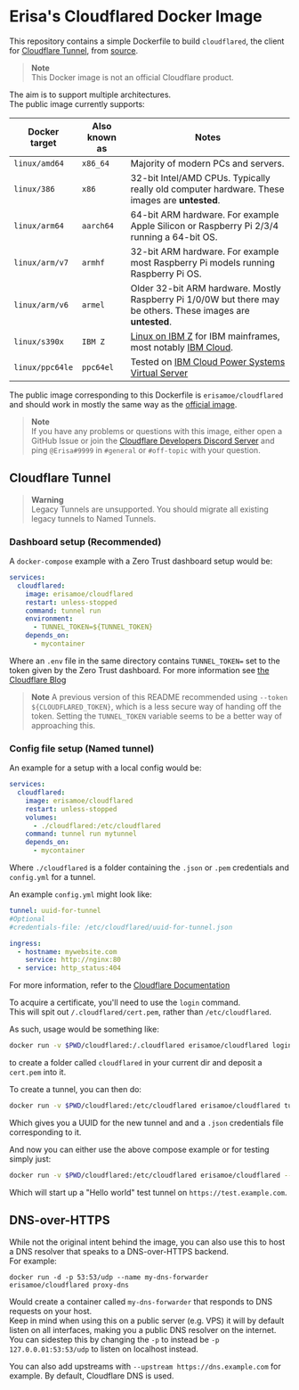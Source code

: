 # Erisa's Cloudflared Docker Image

This repository contains a simple Dockerfile to build `cloudflared`, the client for [Cloudflare Tunnel](https://developers.cloudflare.com/cloudflare-one/connections/connect-apps), from [source](https://github.com/cloudflare/cloudflared).

> **Note**\
> This Docker image is not an official Cloudflare product.

The aim is to support multiple architectures.  
The public image currently supports:

| Docker target  | Also known as | Notes                                                                                                         |
|----------------|---------------|---------------------------------------------------------------------------------------------------------------|
| `linux/amd64`  | `x86_64`      | Majority of modern PCs and servers.                                                                           |
| `linux/386`    | `x86`         | 32-bit Intel/AMD CPUs. Typically really old computer hardware. These images are **untested**.                 |
| `linux/arm64`  | `aarch64`     | 64-bit ARM hardware. For example Apple Silicon or Raspberry Pi 2/3/4 running a 64-bit OS.                     |
| `linux/arm/v7` | `armhf`       | 32-bit ARM hardware. For example most Raspberry Pi models running Raspberry Pi OS.                            |
| `linux/arm/v6` | `armel`       | Older 32-bit ARM hardware. Mostly Raspberry Pi 1/0/0W but there may be others. These images are **untested**. |
| `linux/s390x`  | `IBM Z`       | [Linux on IBM Z](https://en.wikipedia.org/wiki/Linux_on_IBM_Z) for IBM mainframes, most notably [IBM Cloud](https://www.ibm.com/uk-en/cloud). |
| `linux/ppc64le` | `ppc64el`     | Tested on [IBM Cloud Power Systems Virtual Server](https://www.ibm.com/uk-en/products/power-virtual-server)

The public image corresponding to this Dockerfile is `erisamoe/cloudflared` and should work in mostly the same way as the [official image](https://hub.docker.com/r/cloudflare/cloudflared).

> **Note**  
> If you have any problems or questions with this image, either open a GitHub Issue or join the [Cloudflare Developers Discord Server](https://discord.gg/cloudflaredev) and ping `@Erisa#9999` in `#general` or `#off-topic` with your question.

## Cloudflare Tunnel

> **Warning**   
> Legacy Tunnels are unsupported. You should migrate all existing legacy tunnels to Named Tunnels.

### Dashboard setup (Recommended)
A  `docker-compose` example with a Zero Trust dashboard setup would be:

``` yml
services:
  cloudflared:
    image: erisamoe/cloudflared
    restart: unless-stopped
    command: tunnel run
    environment:
      - TUNNEL_TOKEN=${TUNNEL_TOKEN}
    depends_on:
      - mycontainer
```

Where an `.env` file in the same directory contains `TUNNEL_TOKEN=` set to the token given by the Zero Trust dashboard.
For more information see [the Cloudflare Blog](https://blog.cloudflare.com/ridiculously-easy-to-use-tunnels/)

> **Note** A previous version of this README recommended using `--token ${CLOUDFLARED_TOKEN}`, which is a less secure way of handing off the token. Setting the `TUNNEL_TOKEN` variable seems to be a better way of approaching this. 

### Config file setup (Named tunnel)
An example for a setup with a local config would be:
```yml
services:
  cloudflared:
    image: erisamoe/cloudflared
    restart: unless-stopped
    volumes:
      - ./cloudflared:/etc/cloudflared
    command: tunnel run mytunnel
    depends_on:
      - mycontainer
```

Where `./cloudflared` is a folder containing the `.json` or `.pem` credentials and `config.yml` for a tunnel.

An example `config.yml` might look like:
```yml
tunnel: uuid-for-tunnel
#Optional
#credentials-file: /etc/cloudflared/uuid-for-tunnel.json

ingress:
  - hostname: mywebsite.com
    service: http://nginx:80
  - service: http_status:404
```
For more information, refer to the [Cloudflare Documentation](https://developers.cloudflare.com/cloudflare-one/connections/connect-apps/install-and-setup/tunnel-guide/#4-create-a-configuration-file)

To acquire a certificate, you'll need to use the `login` command.  
This will spit out `/.cloudflared/cert.pem`, rather than `/etc/cloudflared`.

As such, usage would be something like:  
```bash
docker run -v $PWD/cloudflared:/.cloudflared erisamoe/cloudflared login
```
to create a folder called `cloudflared` in your current dir and deposit a `cert.pem` into it.  

To create a tunnel, you can then do:
```bash
docker run -v $PWD/cloudflared:/etc/cloudflared erisamoe/cloudflared tunnel create mytunnel
```

Which gives you a UUID for the new tunnel and and a `.json` credentials file corresponding to it.

And now you can either use the above compose example or for testing simply just:  
```bash
docker run -v $PWD/cloudflared:/etc/cloudflared erisamoe/cloudflared --hostname test.example.com --name mytunnel --hello-world
```
Which will start up a "Hello world" test tunnel on `https://test.example.com`.

## DNS-over-HTTPS
While not the original intent behind the image, you can also use this to host a DNS resolver that speaks to a DNS-over-HTTPS backend.  
For example:
```
docker run -d -p 53:53/udp --name my-dns-forwarder erisamoe/cloudflared proxy-dns
```
Would create a container called `my-dns-forwarder` that responds to DNS requests on your host.  
Keep in mind when using this on a public server (e.g. VPS) it will by default listen on all interfaces, making you a public DNS resolver on the internet.  
You can sidestep this by changing the `-p` to instead be `-p 127.0.0.01:53:53/udp` to listen on localhost instead.

You can also add upstreams with `--upstream https://dns.example.com` for example. By default, Cloudflare DNS is used.
